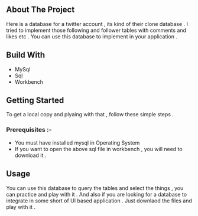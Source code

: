 ## About The Project

Here is a database for a twitter account , its kind of their clone database . I tried to implement those following and follower tables with comments and likes etc . You can use this database to implement in your application .

## Build With
- MySql
- Sql 
- Workbench

## Getting Started 
To get a local copy and plyaing with that , follow these simple steps .

### Prerequisites :-
- You must have installed mysql in Operating System 
- If you want to open the above sql file in workbench , you will need to download it .

## Usage
You can use this database to query the tables and select the things , you can practice and play with it . And also if you are looking for a database to integrate in some short of UI based application . Just downlaod the files and play with it .
